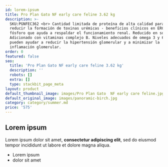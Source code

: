 ```yaml
---
id: lorem-ipsum
title: Pro Plan Gato NF early care feline 3.62 kg
description: >-
  SKU:PGNFEC362 <br> Cantidad limitada de proteína de alta calidad para ayudar a
  reducir la formación de toxinas urémicas - beneficios clínicos en ERC. Bajo
  fósforo que ayuda a respaldar el funcionamiento renal. Reducido en sodio.
  Adicionado con vitaminas complejo B. Niveles adecuados de omega 3 y 6 que
  pueden ayudar a reducir la hipertensión glomerular y a minimizar la
  inflamación glomerular. 
order: 0
featured: false
seo:
  title: 'Pro Plan Gato NF early care feline 3.62 kg'
  description: ''
  robots: []
  extra: []
  type: stackbit_page_meta
layout: product
default_thumbnail_image: images/Pro Plan Gato  NF early care feline.jpg
default_original_image: images/panoramic-birch.jpg
category: category/summer.md
price: '575'
---
```

## Lorem ipsum

Lorem ipsum dolor sit amet, **consectetur adipiscing elit**, sed do eiusmod tempor incididunt ut labore et dolore magna aliqua.

- Lorem ipsum
- dolor sit amet